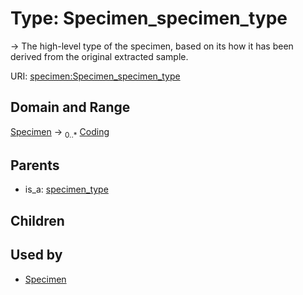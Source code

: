 
# Type: Specimen_specimen_type


-> The high-level type of the specimen, based on its how it has been derived from the original extracted sample.

URI: [specimen:Specimen_specimen_type](https://ccdh.org/specimen/Specimen_specimen_type)


## Domain and Range

[Specimen](Specimen.md) ->  <sub>0..*</sub> [Coding](Coding.md)

## Parents

 *  is_a: [specimen_type](specimen_type.md)

## Children


## Used by

 * [Specimen](Specimen.md)
